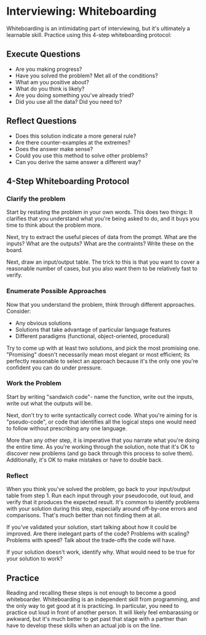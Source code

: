 # Interviewing: Whiteboarding

Whiteboarding is an intimidating part of interviewing, but it's ultimately a learnable skill. Practice using this 4-step whiteboarding protocol:

## Execute Questions

* Are you making progress?
* Have you solved the problem? Met all of the conditions?
* What am you positive about?
* What do you think is likely?
* Are you doing something you've already tried?
* Did you use all the data? Did you need to?

## Reflect Questions

* Does this solution indicate a more general rule?
* Are there counter-examples at the extremes?
* Does the answer make sense?
* Could you use this method to solve other problems?
* Can you derive the same answer a different way?


## 4-Step Whiteboarding Protocol

### Clarify the problem

Start by restating the problem in your own words. This does two things: It clarifies that you understand what you're being asked to do, and it buys you time to think about the problem more.

Next, try to extract the useful pieces of data from the prompt. What are the inputs? What are the outputs? What are the contraints? Write these on the board.

Next, draw an input/output table. The trick to this is that you want to cover a reasonable number of cases, but you also want them to be relatively fast to verify.

### Enumerate Possible Approaches

Now that you understand the problem, think through different approaches. Consider:

* Any obvious solutions
* Solutions that take advantage of particular language features
* Different paradigms (functional, object-oriented, procedural)

Try to come up with at least two solutions, and pick the most promising one. "Promising" doesn't necessarily mean most elegant or most efficient; its perfectly reasonable to select an approach because it's the only one you're confident you can do under pressure.

### Work the Problem

Start by writing "sandwich code"- name the function, write out the inputs, write out what the outputs will be.

Next, don't try to write syntactically correct code. What you're aiming for is "pseudo-code", or code that identifies all the logical steps one would need to follow without prescribing any one language.

More than any other step, it is imperative that you narrate what you're doing the entire time. As you're working through the solution, note that it's OK to discover new problems (and go back through this process to solve them). Additionally, it's OK to make mistakes or have to double back.

### Reflect

When you think you've solved the problem, go back to your input/output table from step 1. Run each input through your pseudocode, out loud, and verify that it produces the expected result. It's common to identify problems with your solution during this step, especially around off-by-one errors and comparisons. That's much better than not finding them at all.

If you've validated your solution, start talking about how it could be improved. Are there inelegant parts of the code? Problems with scaling? Problems with speed? Talk about the trade-offs the code will have.

If your solution doesn't work, identify why. What would need to be true for your solution to work?

## Practice

Reading and recalling these steps is not enough to become a good whiteboarder. Whiteboarding is an independent skill from programming, and the only way to get good at it is practicing. In particular, you need to practice out loud in front of another person. It will likely feel embarassing or awkward, but it's much better to get past that stage with a partner than have to develop these skills when an actual job is on the line.
